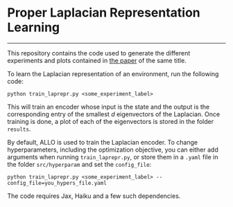 # Proper Laplacian Representation Learning

---

This repository contains the code used to generate the different experiments and plots contained in [the paper](https://arxiv.org/pdf/2310.10833.pdf) of the same title.

To learn the Laplacian representation of an environment, run the following code:

```
python train_laprepr.py <some_experiment_label>
```

This will train an encoder whose input is the state and the output is the corresponding entry of the smallest $d$ eigenvectors of the Laplacian. Once training is done, a plot of each of the eigenvectors is stored in the folder `results`. 

By default, ALLO is used to train the Laplacian encoder. To change hyperparameters, including the optimization objective, you can either add arguments when running `train_laprepr.py`, or store them in a `.yaml` file in the folder `src/hyperparam` and set the `config_file`:

```
python train_laprepr.py <some_experiment_label> --config_file=you_hypers_file.yaml
```

The code requires Jax, Haiku and a few such dependencies.
